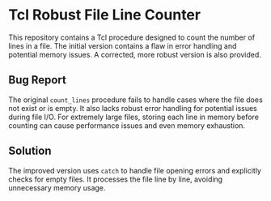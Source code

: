 # Tcl Robust File Line Counter

This repository contains a Tcl procedure designed to count the number of lines in a file. The initial version contains a flaw in error handling and potential memory issues.  A corrected, more robust version is also provided.

## Bug Report

The original `count_lines` procedure fails to handle cases where the file does not exist or is empty. It also lacks robust error handling for potential issues during file I/O.  For extremely large files, storing each line in memory before counting can cause performance issues and even memory exhaustion. 

## Solution

The improved version uses `catch` to handle file opening errors and explicitly checks for empty files.  It processes the file line by line, avoiding unnecessary memory usage.